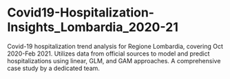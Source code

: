 # Covid19-Hospitalization-Insights_Lombardia_2020-21
Covid-19 hospitalization trend analysis for Regione Lombardia, covering Oct 2020-Feb 2021. Utilizes data from official sources to model and predict hospitalizations using linear, GLM, and GAM approaches. A comprehensive case study by a dedicated team.
